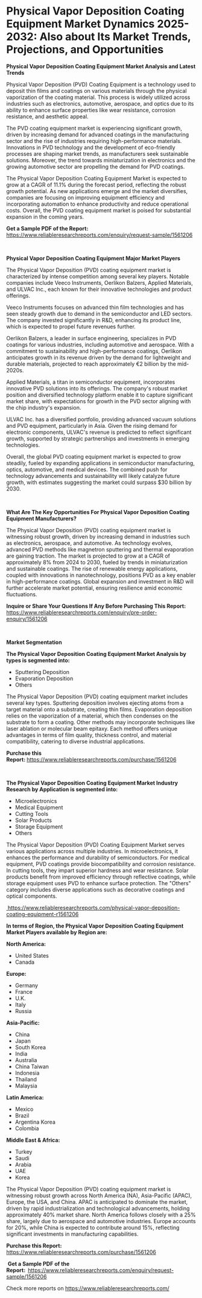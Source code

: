 <p><h1>Physical Vapor Deposition Coating Equipment Market Dynamics 2025-2032: Also about Its Market Trends, Projections, and Opportunities</h1></p><p><strong>Physical Vapor Deposition Coating Equipment Market Analysis and Latest Trends</strong></p>
<p><p>Physical Vapor Deposition (PVD) Coating Equipment is a technology used to deposit thin films and coatings on various materials through the physical vaporization of the coating material. This process is widely utilized across industries such as electronics, automotive, aerospace, and optics due to its ability to enhance surface properties like wear resistance, corrosion resistance, and aesthetic appeal. </p><p>The PVD coating equipment market is experiencing significant growth, driven by increasing demand for advanced coatings in the manufacturing sector and the rise of industries requiring high-performance materials. Innovations in PVD technology and the development of eco-friendly processes are shaping market trends, as manufacturers seek sustainable solutions. Moreover, the trend towards miniaturization in electronics and the growing automotive sector are propelling the demand for PVD coatings.</p><p>The Physical Vapor Deposition Coating Equipment Market is expected to grow at a CAGR of 11.1% during the forecast period, reflecting the robust growth potential. As new applications emerge and the market diversifies, companies are focusing on improving equipment efficiency and incorporating automation to enhance productivity and reduce operational costs. Overall, the PVD coating equipment market is poised for substantial expansion in the coming years.</p></p>
<p><strong>Get a Sample PDF of the Report:&nbsp;</strong> <a href="https://www.reliableresearchreports.com/enquiry/request-sample/1561206?utm_campaign=2665&utm_medium=2&utm_source=Github&utm_content=ia&utm_term=11042025&utm_id=physical-vapor-deposition-coating-equipment">https://www.reliableresearchreports.com/enquiry/request-sample/1561206</a></p>
<p>&nbsp;</p>
<p><strong>Physical Vapor Deposition Coating Equipment Major Market Players</strong></p>
<p><p>The Physical Vapor Deposition (PVD) coating equipment market is characterized by intense competition among several key players. Notable companies include Veeco Instruments, Oerlikon Balzers, Applied Materials, and ULVAC Inc., each known for their innovative technologies and product offerings.</p><p>Veeco Instruments focuses on advanced thin film technologies and has seen steady growth due to demand in the semiconductor and LED sectors. The company invested significantly in R&D, enhancing its product line, which is expected to propel future revenues further.</p><p>Oerlikon Balzers, a leader in surface engineering, specializes in PVD coatings for various industries, including automotive and aerospace. With a commitment to sustainability and high-performance coatings, Oerlikon anticipates growth in its revenue driven by the demand for lightweight and durable materials, projected to reach approximately €2 billion by the mid-2020s.</p><p>Applied Materials, a titan in semiconductor equipment, incorporates innovative PVD solutions into its offerings. The company's robust market position and diversified technology platform enable it to capture significant market share, with expectations for growth in the PVD sector aligning with the chip industry's expansion.</p><p>ULVAC Inc. has a diversified portfolio, providing advanced vacuum solutions and PVD equipment, particularly in Asia. Given the rising demand for electronic components, ULVAC's revenue is predicted to reflect significant growth, supported by strategic partnerships and investments in emerging technologies.</p><p>Overall, the global PVD coating equipment market is expected to grow steadily, fueled by expanding applications in semiconductor manufacturing, optics, automotive, and medical devices. The combined push for technology advancements and sustainability will likely catalyze future growth, with estimates suggesting the market could surpass $30 billion by 2030.</p></p>
<p>&nbsp;</p>
<p><strong>What Are The Key Opportunities For Physical Vapor Deposition Coating Equipment Manufacturers?</strong></p>
<p><p>The Physical Vapor Deposition (PVD) coating equipment market is witnessing robust growth, driven by increasing demand in industries such as electronics, aerospace, and automotive. As technology evolves, advanced PVD methods like magnetron sputtering and thermal evaporation are gaining traction. The market is projected to grow at a CAGR of approximately 8% from 2024 to 2030, fueled by trends in miniaturization and sustainable coatings. The rise of renewable energy applications, coupled with innovations in nanotechnology, positions PVD as a key enabler in high-performance coatings. Global expansion and investment in R&D will further accelerate market potential, ensuring resilience amid economic fluctuations.</p></p>
<p><strong>Inquire or Share Your Questions If Any Before Purchasing This Report:</strong> <a href="https://www.reliableresearchreports.com/enquiry/pre-order-enquiry/1561206?utm_campaign=2665&utm_medium=2&utm_source=Github&utm_content=ia&utm_term=11042025&utm_id=physical-vapor-deposition-coating-equipment">https://www.reliableresearchreports.com/enquiry/pre-order-enquiry/1561206</a></p>
<p>&nbsp;</p>
<p><strong>Market Segmentation</strong></p>
<p><strong>The Physical Vapor Deposition Coating Equipment Market Analysis by types is segmented into:</strong></p>
<p><ul><li>Sputtering Deposition</li><li>Evaporation Deposition</li><li>Others</li></ul></p>
<p><p>The Physical Vapor Deposition (PVD) coating equipment market includes several key types. Sputtering deposition involves ejecting atoms from a target material onto a substrate, creating thin films. Evaporation deposition relies on the vaporization of a material, which then condenses on the substrate to form a coating. Other methods may incorporate techniques like laser ablation or molecular beam epitaxy. Each method offers unique advantages in terms of film quality, thickness control, and material compatibility, catering to diverse industrial applications.</p></p>
<p><strong>Purchase this Report:&nbsp;</strong><a href="https://www.reliableresearchreports.com/purchase/1561206?utm_campaign=2665&utm_medium=2&utm_source=Github&utm_content=ia&utm_term=11042025&utm_id=physical-vapor-deposition-coating-equipment">https://www.reliableresearchreports.com/purchase/1561206</a></p>
<p>&nbsp;</p>
<p><strong>The Physical Vapor Deposition Coating Equipment Market Industry Research by Application is segmented into:</strong></p>
<p><ul><li>Microelectronics</li><li>Medical Equipment</li><li>Cutting Tools</li><li>Solar Products</li><li>Storage Equipment</li><li>Others</li></ul></p>
<p><p>The Physical Vapor Deposition (PVD) Coating Equipment Market serves various applications across multiple industries. In microelectronics, it enhances the performance and durability of semiconductors. For medical equipment, PVD coatings provide biocompatibility and corrosion resistance. In cutting tools, they impart superior hardness and wear resistance. Solar products benefit from improved efficiency through reflective coatings, while storage equipment uses PVD to enhance surface protection. The "Others" category includes diverse applications such as decorative coatings and optical components.</p></p>
<p><a href="https://www.reliableresearchreports.com/physical-vapor-deposition-coating-equipment-r1561206?utm_campaign=2665&utm_medium=2&utm_source=Github&utm_content=ia&utm_term=11042025&utm_id=physical-vapor-deposition-coating-equipment">&nbsp;https://www.reliableresearchreports.com/physical-vapor-deposition-coating-equipment-r1561206</a></p>
<p><strong>In terms of Region, the Physical Vapor Deposition Coating Equipment Market Players available by Region are:</strong></p>
<p>
    <p> <strong> North America: </strong>
        <ul>
            <li>United States</li>
            <li>Canada</li>
        </ul>
        </p> 
    <p> <strong> Europe: </strong>
        <ul>
            <li>Germany</li>
            <li>France</li>
            <li>U.K.</li>
            <li>Italy</li>
            <li>Russia</li>
        </ul>
        </p> 
    <p> <strong> Asia-Pacific: </strong>
        <ul>
            <li>China</li>
            <li>Japan</li>
            <li>South Korea</li>
            <li>India</li>
            <li>Australia</li>
            <li>China Taiwan</li>
            <li>Indonesia</li>
            <li>Thailand</li>
            <li>Malaysia</li>
        </ul>
        </p> 
    <p> <strong> Latin America: </strong>
        <ul>
            <li>Mexico</li>
            <li>Brazil</li>
            <li>Argentina Korea</li>
            <li>Colombia</li>
        </ul>
        </p> 
    <p> <strong> Middle East & Africa: </strong>
        <ul>
            <li>Turkey</li>
            <li>Saudi</li>
            <li>Arabia</li>
            <li>UAE</li>
            <li>Korea</li>
        </ul>
    </p>
    </p>
<p><p>The Physical Vapor Deposition (PVD) coating equipment market is witnessing robust growth across North America (NA), Asia-Pacific (APAC), Europe, the USA, and China. APAC is anticipated to dominate the market, driven by rapid industrialization and technological advancements, holding approximately 40% market share. North America follows closely with a 25% share, largely due to aerospace and automotive industries. Europe accounts for 20%, while China is expected to contribute around 15%, reflecting significant investments in manufacturing capabilities.</p></p>
<p><strong>Purchase this Report: </strong><a href="https://www.reliableresearchreports.com/purchase/1561206?utm_campaign=2665&utm_medium=2&utm_source=Github&utm_content=ia&utm_term=11042025&utm_id=physical-vapor-deposition-coating-equipment">https://www.reliableresearchreports.com/purchase/1561206</a></p>
<p>&nbsp;<strong>Get a Sample PDF of the Report:&nbsp;&nbsp;</strong><a href="https://www.reliableresearchreports.com/enquiry/request-sample/1561206?utm_campaign=2665&utm_medium=2&utm_source=Github&utm_content=ia&utm_term=11042025&utm_id=physical-vapor-deposition-coating-equipment">https://www.reliableresearchreports.com/enquiry/request-sample/1561206</a></p>
<p><strong></strong></p>
<p>Check more reports on <a href="https://www.reliableresearchreports.com/?utm_campaign=2665&utm_medium=2&utm_source=Github&utm_content=ia&utm_term=11042025&utm_id=physical-vapor-deposition-coating-equipment">https://www.reliableresearchreports.com/</a></p>